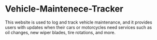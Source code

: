 # Vehicle-Maintenece-Tracker
This website is used to log and track vehicle maintenance, and it provides users with updates when their cars or motorcycles need services such as oil changes, new wiper blades, tire rotations, and more.
